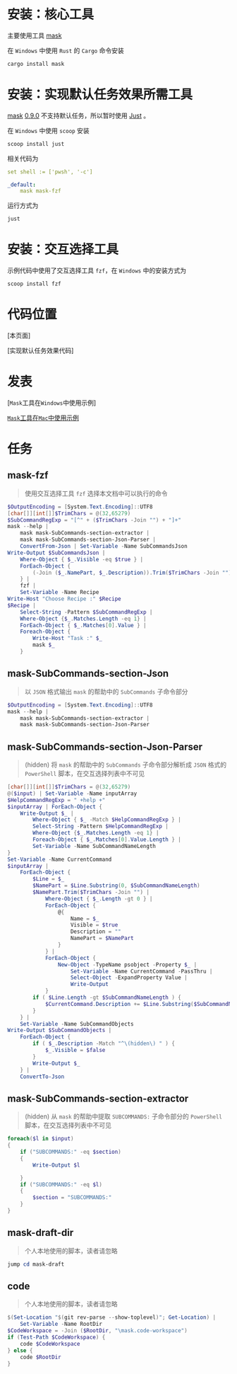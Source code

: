 # 安装：核心工具

主要使用工具
[mask](https://github.com/jakedeichert/mask/)

在 `Windows` 中使用 `Rust` 的 `Cargo` 命令安装

```PowerShell
cargo install mask
```

# 安装：实现默认任务效果所需工具

[mask](https://github.com/jakedeichert/mask/)
[0.9.0](https://github.com/jakedeichert/mask/releases/tag/v0.9.0)
不支持默认任务，所以暂时使用
[Just](https://github.com/casey/just)
。

在 `Windows` 中使用 `scoop` 安装

```PowerShell
scoop install just
```

相关代码为

```yaml
set shell := ['pwsh', '-c']

_default:
    mask mask-fzf
```

运行方式为

```PowerShell
just
```

# 安装：交互选择工具

示例代码中使用了交互选择工具 `fzf`，在 `Windows` 中的安装方式为

```PowerShell
scoop install fzf
```

# 代码位置

[本页面]

[实现默认任务效果代码]

# 发表

[`Mask`工具在`Windows`中使用示例]

[`Mask`工具在`Mac`中使用示例](https://huzhenghui.blog.csdn.net/article/details/108812328)

# 任务

## mask-fzf

> 使用交互选择工具 `fzf` 选择本文档中可以执行的命令

```PowerShell
$OutputEncoding = [System.Text.Encoding]::UTF8
[char[]][int[]]$TrimChars = @(32,65279)
$SubCommandRegExp = "[^" + ($TrimChars -Join "") + "]+"
mask --help |
    mask mask-SubCommands-section-extractor |
    mask mask-SubCommands-section-Json-Parser |
    ConvertFrom-Json | Set-Variable -Name SubCommandsJson
Write-Output $SubCommandsJson |
    Where-Object { $_.Visible -eq $true } |
    ForEach-Object {
        (-Join ($_.NamePart, $_.Description)).Trim($TrimChars -Join "")
    } |
    fzf |
    Set-Variable -Name Recipe
Write-Host "Choose Recipe :" $Recipe
$Recipe |
    Select-String -Pattern $SubCommandRegExp |
    Where-Object {$_.Matches.Length -eq 1} |
    ForEach-Object { $_.Matches[0].Value } |
    Foreach-Object {
        Write-Host "Task :" $_
        mask $_
    }
```

## mask-SubCommands-section-Json

> 以 `JSON` 格式输出 `mask` 的帮助中的 `SubCommands` 子命令部分

```PowerShell
$OutputEncoding = [System.Text.Encoding]::UTF8
mask --help |
    mask mask-SubCommands-section-extractor |
    mask mask-SubCommands-section-Json-Parser
```

## mask-SubCommands-section-Json-Parser

> (hidden) 将 `mask` 的帮助中的 `SubCommands` 子命令部分解析成 `JSON` 格式的 `PowerShell` 脚本，在交互选择列表中不可见

```PowerShell
[char[]][int[]]$TrimChars = @(32,65279)
@($input) | Set-Variable -Name inputArray
$HelpCommandRegExp = " +help +"
$inputArray | ForEach-Object {
    Write-Output $_ |
        Where-Object { $_ -Match $HelpCommandRegExp } |
        Select-String -Pattern $HelpCommandRegExp |
        Where-Object {$_.Matches.Length -eq 1} |
        Foreach-Object { $_.Matches[0].Value.Length } |
        Set-Variable -Name SubCommandNameLength
}
Set-Variable -Name CurrentCommand
$inputArray |
    ForEach-Object {
        $Line = $_
        $NamePart = $Line.Substring(0, $SubCommandNameLength)
        $NamePart.Trim($TrimChars -Join "") |
            Where-Object { $_.Length -gt 0 } |
            ForEach-Object {
                @{
                    Name = $_ 
                    Visible = $true
                    Description = ""
                    NamePart = $NamePart
                }
            } |
            ForEach-Object {
                New-Object -TypeName psobject -Property $_ |
                    Set-Variable -Name CurrentCommand -PassThru |
                    Select-Object -ExpandProperty Value |
                    Write-Output 
            }
        if ( $Line.Length -gt $SubCommandNameLength ) {
            $CurrentCommand.Description += $Line.Substring($SubCommandNameLength)
        }
    } |
    Set-Variable -Name SubCommandObjects
Write-Output $SubCommandObjects |
    ForEach-Object {
        if ( $_.Description -Match "^\(hidden\) " ) {
            $_.Visible = $false
        }
        Write-Output $_
    } |
    ConvertTo-Json
```

## mask-SubCommands-section-extractor

> (hidden) 从 `mask` 的帮助中提取 `SUBCOMMANDS:` 子命令部分的 `PowerShell` 脚本，在交互选择列表中不可见

```PowerShell
foreach($l in $input)
{
    if ("SUBCOMMANDS:" -eq $section)
    {
        Write-Output $l

    }
    if ("SUBCOMMANDS:" -eq $l)
    {
        $section = "SUBCOMMANDS:"
    }
}
```

## mask-draft-dir

> 个人本地使用的脚本，读者请忽略

```PowerShell
jump cd mask-draft
```

## code

> 个人本地使用的脚本，读者请忽略

```PowerShell
$(Set-Location "$(git rev-parse --show-toplevel)"; Get-Location) |
    Set-Variable -Name RootDir
$CodeWorkspace = -Join ($RootDir, "\mask.code-workspace")
if (Test-Path $CodeWorkspace) {
    code $CodeWorkspace
} else {
    code $RootDir
}
```